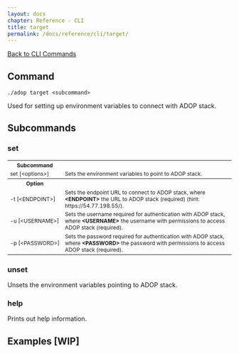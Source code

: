 ```yaml
---
layout: docs
chapter: Reference - CLI
title: target
permalink: /docs/reference/cli/target/
---
```


[Back to CLI Commands](/adop-docker-compose/docs/reference/cli/)

## Command

`./adop target <subcommand>`

Used for setting up environment variables to connect with ADOP stack.

## Subcommands

### set

<table style="font-size:12px">
	<tr> <!-- Splitter -->
		<th>Subcommand</th>
		<th></th>
	</tr>
	<tr>
		<td style="white-space: nowrap">set [&#60;options>]</td>
		<td>Sets the environment variables to point to ADOP stack.</td>
	</tr>
	<tr> <!-- Splitter -->
		<th>Option</th>
		<th></th>
	</tr>
	<tr>
		<td style="white-space: nowrap">-t [&#60;ENDPOINT>]</td>
		<td>Sets the endpoint URL to connect to ADOP stack, where <b>&#60;ENDPOINT></b> the URL to ADOP stack (required) (hint: https://54.77.198.55/).</td>
	</tr>
	<tr>
		<td style="white-space: nowrap">-u [&#60;USERNAME>]</td>
		<td>Sets the username required for authentication with ADOP stack, where <b>&#60;USERNAME></b> the username with permissions to access ADOP stack (required).</td>
	</tr>
	<tr>
		<td style="white-space: nowrap">-p [&#60;PASSWORD>]</td>
		<td>Sets the password required for authentication with ADOP stack, where <b>&#60;PASSWORD></b> the password with permissions to access ADOP stack (required).</td>
	</tr>
</table>

### unset

Unsets the environment variables pointing to ADOP stack.

### help

Prints out help information.

## Examples [WIP]
